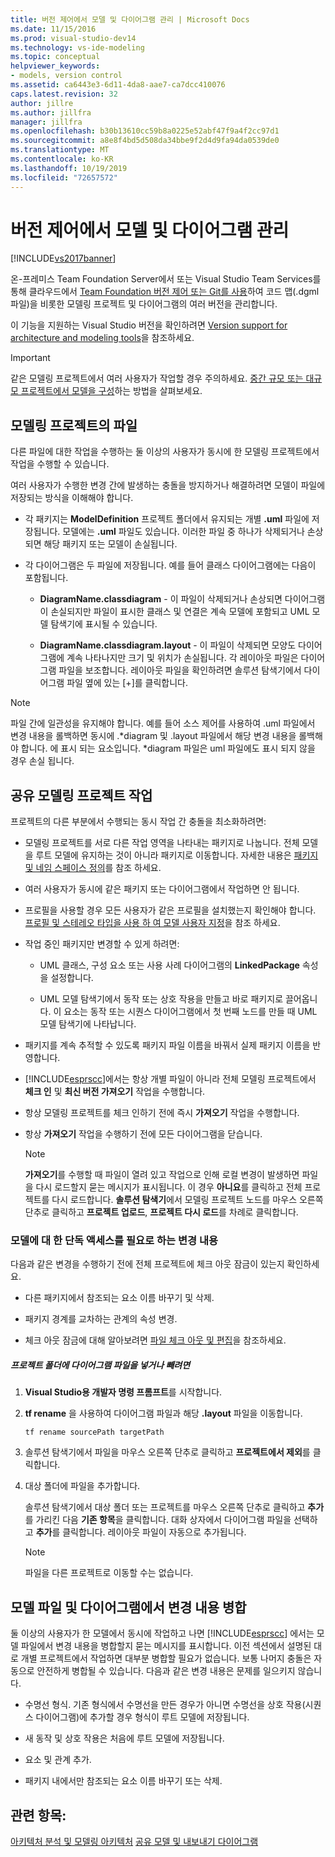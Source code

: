 ```yaml
---
title: 버전 제어에서 모델 및 다이어그램 관리 | Microsoft Docs
ms.date: 11/15/2016
ms.prod: visual-studio-dev14
ms.technology: vs-ide-modeling
ms.topic: conceptual
helpviewer_keywords:
- models, version control
ms.assetid: ca6443e3-6d11-4da8-aae7-ca7dcc410076
caps.latest.revision: 32
author: jillre
ms.author: jillfra
manager: jillfra
ms.openlocfilehash: b30b13610cc59b8a0225e52abf47f9a4f2cc97d1
ms.sourcegitcommit: a8e8f4bd5d508da34bbe9f2d4d9fa94da0539de0
ms.translationtype: MT
ms.contentlocale: ko-KR
ms.lasthandoff: 10/19/2019
ms.locfileid: "72657572"
---
```

# <a name="manage-models-and-diagrams-under-version-control"></a>버전 제어에서 모델 및 다이어그램 관리
[!INCLUDE[vs2017banner](../includes/vs2017banner.md)]

온-프레미스 Team Foundation Server에서 또는 Visual Studio Team Services를 통해 클라우드에서 [Team Foundation 버전 제어 또는 Git를 사용](https://msdn.microsoft.com/library/33267cee-fe5f-4aa3-b2cd-6d22ceace314)하여 코드 맵(.dgml 파일)을 비롯한 모델링 프로젝트 및 다이어그램의 여러 버전을 관리합니다.

 이 기능을 지원하는 Visual Studio 버전을 확인하려면 [Version support for architecture and modeling tools](../modeling/what-s-new-for-design-in-visual-studio.md#VersionSupport)을 참조하세요.

> [!IMPORTANT]
> 같은 모델링 프로젝트에서 여러 사용자가 작업할 경우 주의하세요. [중간 규모 또는 대규모 프로젝트에서 모델을 구성](../modeling/structure-your-modeling-solution.md)하는 방법을 살펴보세요.

## <a name="ModelingProjects"></a>모델링 프로젝트의 파일
 다른 파일에 대한 작업을 수행하는 둘 이상의 사용자가 동시에 한 모델링 프로젝트에서 작업을 수행할 수 있습니다.

 여러 사용자가 수행한 변경 간에 발생하는 충돌을 방지하거나 해결하려면 모델이 파일에 저장되는 방식을 이해해야 합니다.

- 각 패키지는 **ModelDefinition** 프로젝트 폴더에서 유지되는 개별 **.uml** 파일에 저장됩니다. 모델에는 **.uml** 파일도 있습니다. 이러한 파일 중 하나가 삭제되거나 손상되면 해당 패키지 또는 모델이 손실됩니다.

- 각 다이어그램은 두 파일에 저장됩니다. 예를 들어 클래스 다이어그램에는 다음이 포함됩니다.

  - **DiagramName.classdiagram** - 이 파일이 삭제되거나 손상되면 다이어그램이 손실되지만 파일이 표시한 클래스 및 연결은 계속 모델에 포함되고 UML 모델 탐색기에 표시될 수 있습니다.

  - **DiagramName.classdiagram.layout** - 이 파일이 삭제되면 모양도 다이어그램에 계속 나타나지만 크기 및 위치가 손실됩니다. 각 레이아웃 파일은 다이어그램 파일을 보조합니다. 레이아웃 파일을 확인하려면 솔루션 탐색기에서 다이어그램 파일 옆에 있는 [+]를 클릭합니다.

> [!NOTE]
> 파일 간에 일관성을 유지해야 합니다. 예를 들어 소스 제어를 사용하여 .uml 파일에서 변경 내용을 롤백하면 동시에 .*diagram 및 .layout 파일에서 해당 변경 내용을 롤백해야 합니다. 에 표시 되는 요소입니다. \*diagram 파일은 uml 파일에도 표시 되지 않을 경우 손실 됩니다.

## <a name="Shared"></a>공유 모델링 프로젝트 작업
 프로젝트의 다른 부분에서 수행되는 동시 작업 간 충돌을 최소화하려면:

- 모델링 프로젝트를 서로 다른 작업 영역을 나타내는 패키지로 나눕니다. 전체 모델을 루트 모델에 유지하는 것이 아니라 패키지로 이동합니다. 자세한 내용은 [패키지 및 네임 스페이스 정의](../modeling/define-packages-and-namespaces.md)를 참조 하세요.

- 여러 사용자가 동시에 같은 패키지 또는 다이어그램에서 작업하면 안 됩니다.

- 프로필을 사용할 경우 모든 사용자가 같은 프로필을 설치했는지 확인해야 합니다. [프로필 및 스테레오 타입을 사용 하 여 모델 사용자 지정](../modeling/customize-your-model-with-profiles-and-stereotypes.md)을 참조 하세요.

- 작업 중인 패키지만 변경할 수 있게 하려면:

  - UML 클래스, 구성 요소 또는 사용 사례 다이어그램의 **LinkedPackage** 속성을 설정합니다.

  - UML 모델 탐색기에서 동작 또는 상호 작용을 만들고 바로 패키지로 끌어옵니다. 이 요소는 동작 또는 시퀀스 다이어그램에서 첫 번째 노드를 만들 때 UML 모델 탐색기에 나타납니다.

- 패키지를 계속 추적할 수 있도록 패키지 파일 이름을 바꿔서 실제 패키지 이름을 반영합니다.

- [!INCLUDE[esprscc](../includes/esprscc-md.md)]에서는 항상 개별 파일이 아니라 전체 모델링 프로젝트에서 **체크 인** 및 **최신 버전 가져오기** 작업을 수행합니다.

- 항상 모델링 프로젝트를 체크 인하기 전에 즉시 **가져오기** 작업을 수행합니다.

- 항상 **가져오기** 작업을 수행하기 전에 모든 다이어그램을 닫습니다.

    > [!NOTE]
    > **가져오기**를 수행할 때 파일이 열려 있고 작업으로 인해 로컬 변경이 발생하면 파일을 다시 로드할지 묻는 메시지가 표시됩니다. 이 경우 **아니요**를 클릭하고 전체 프로젝트를 다시 로드합니다. **솔루션 탐색기**에서 모델링 프로젝트 노드를 마우스 오른쪽 단추로 클릭하고 **프로젝트 업로드**, **프로젝트 다시 로드**를 차례로 클릭합니다.

### <a name="Exclusive"></a>모델에 대 한 단독 액세스를 필요로 하는 변경 내용
 다음과 같은 변경을 수행하기 전에 전체 프로젝트에 체크 아웃 잠금이 있는지 확인하세요.

- 다른 패키지에서 참조되는 요소 이름 바꾸기 및 삭제.

- 패키지 경계를 교차하는 관계의 속성 변경.

- 체크 아웃 잠금에 대해 알아보려면 [파일 체크 아웃 및 편집](https://msdn.microsoft.com/library/eb404d63-c448-4994-9416-3e6d50ec554a)을 참조하세요.

##### <a name="to-move-a-diagram-file-in-or-out-of-a-project-folder"></a>프로젝트 폴더에 다이어그램 파일을 넣거나 빼려면

1. **Visual Studio용 개발자 명령 프롬프트**를 시작합니다.

2. **tf rename** 을 사용하여 다이어그램 파일과 해당 **.layout** 파일을 이동합니다.

     `tf rename sourcePath targetPath`

3. 솔루션 탐색기에서 파일을 마우스 오른쪽 단추로 클릭하고 **프로젝트에서 제외**를 클릭합니다.

4. 대상 폴더에 파일을 추가합니다.

     솔루션 탐색기에서 대상 폴더 또는 프로젝트를 마우스 오른쪽 단추로 클릭하고 **추가**를 가리킨 다음 **기존 항목**을 클릭합니다. 대화 상자에서 다이어그램 파일을 선택하고 **추가**를 클릭합니다. 레이아웃 파일이 자동으로 추가됩니다.

    > [!NOTE]
    > 파일을 다른 프로젝트로 이동할 수는 없습니다.

## <a name="Merging"></a>모델 파일 및 다이어그램에서 변경 내용 병합
 둘 이상의 사용자가 한 모델에서 동시에 작업하고 나면 [!INCLUDE[esprscc](../includes/esprscc-md.md)] 에서는 모델 파일에서 변경 내용을 병합할지 묻는 메시지를 표시합니다. 이전 섹션에서 설명된 대로 개별 프로젝트에서 작업하면 대부분 병합할 필요가 없습니다. 보통 나머지 충돌은 자동으로 안전하게 병합될 수 있습니다. 다음과 같은 변경 내용은 문제를 일으키지 않습니다.

- 수명선 형식. 기존 형식에서 수명선을 만든 경우가 아니면 수명선을 상호 작용(시퀀스 다이어그램)에 추가할 경우 형식이 루트 모델에 저장됩니다.

- 새 동작 및 상호 작용은 처음에 루트 모델에 저장됩니다.

- 요소 및 관계 추가.

- 패키지 내에서만 참조되는 요소 이름 바꾸기 또는 삭제.

## <a name="see-also"></a>관련 항목:
 [아키텍처 분석 및 모델링 아키텍처](../modeling/analyze-and-model-your-architecture.md) [공유 모델 및 내보내기 다이어그램](../modeling/share-models-and-exporting-diagrams.md)
